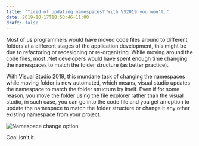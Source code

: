 ```yaml
---
title: "Tired of updating namespaces? With VS2019 you won't."
date: 2019-10-17T18:50:46+11:00
draft: false
---
```


Most of us programmers would have moved code files around to different folders at a different stages of the application development, this might be due to refactoring or redesigning or re-organizing. While moving around the code files, most .Net developers would have spent enough time changing the namespaces to match the folder structure (as better practice).

With Visual Studio 2019, this mundane task of changing the namespaces while moving folder is now automated, which means, visual studio updates the namespace to match the folder structure by itself. 
Even if for some reason, you move the folder using the file explorer rather than the visual studio, in such case, you can go into the code file and you get an option to update the namespace to match the folder structure or change it any other existing namespace from your project.

![Namespace change option](https://thepracticaldev.s3.amazonaws.com/i/82q32fxgct4ywxayk8pt.png)


Cool isn't it.
